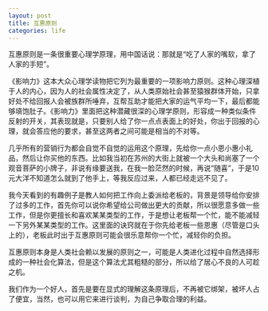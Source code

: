 ```yaml
---
layout: post
title: 互惠原则
categories: life
---
```


互惠原则是一条很重要心理学原理，用中国话说：那就是“吃了人家的嘴软，拿了人家的手短”。

《影响力》这本大众心理学读物把它列为最重要的一项影响力原则。这种心理深植于人的内心，因为人的社会属性决定了，从人类原始社会甚至猿猴群体开始，只拿好处不给回报人会被族群所唾弃，互帮互助才能把大家的运气平均一下，最后都能够填饱肚子。《影响力》里面把这种潜藏很深的心理学原则，形容成一种类似条件反射的开关，其表现就是，只要别人给了你一点点表面上的好处，你出于回报的心理，就会答应他的要求，甚至这两者之间可能是相当的不对等。

几乎所有的营销行为都会自觉不自觉的运用这个原理，先给你一点小恩小惠小礼品，然后让你买他的东西。比如我当初在苏州的大街上就被一个大头和尚塞了一个观音菩萨的小牌子，非说有缘要送我，在我一脸茫然的时候，再说“随喜”，于是10元大洋不知道怎么就到了他手上，等我反应过来，人都已经走远不见了。

我今天看到的有趣例子是教人如何把工作向上委派给老板的，背景是领导给你安排了过多的工作，首先你可以说你希望给公司做出更大的贡献，所以很愿意多做一些工作，但是你更擅长和喜欢某某类型的工作，于是想让老板帮一个忙，能不能减轻一下另外某某类型的工作。这里面的诀窍就在于你先给老板一些恩惠（尽管是口头上的），老板此时出于互惠原则可能会很乐意帮你一个忙，减轻你的负担。

互惠原则本身是人类社会赖以发展的原则之一，可能是人类进化过程中自然选择形成的一种社会化算法，但是这个算法尤其粗糙的部分，所以给了居心不良的人可趁之机。

我们作为一个好人，首先是要在显式的理解这条原理后，不再被它绑架，被坏人占了便宜，当然，也可以用它来进行谈判，为自己争取合理的利益。



